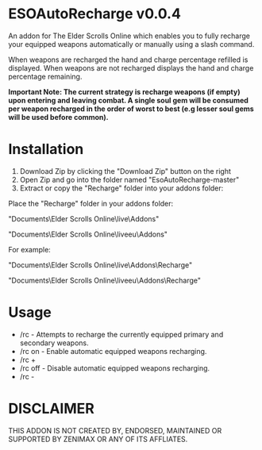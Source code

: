ESOAutoRecharge v0.0.4
=============

An addon for The Elder Scrolls Online which enables you to fully recharge your equipped weapons automatically or manually using a slash command. 

When weapons are recharged the hand and charge percentage refilled is displayed. When weapons are not recharged displays the hand and charge percentage remaining.

**Important Note: The current strategy is recharge weapons (if empty) upon entering and leaving combat. A single soul gem will be consumed per weapon recharged in the order of worst to best (e.g lesser soul gems will be used before common).**

Installation
=============

1. Download Zip by clicking the "Download Zip" button on the right
2. Open Zip and go into the folder named "EsoAutoRecharge-master"
3. Extract or copy the "Recharge" folder into your addons folder:

Place the "Recharge" folder in your addons folder:

"Documents\Elder Scrolls Online\live\Addons"

"Documents\Elder Scrolls Online\liveeu\Addons"

For example:

"Documents\Elder Scrolls Online\live\Addons\Recharge"

"Documents\Elder Scrolls Online\liveeu\Addons\Recharge"

Usage
=============

* /rc 		- Attempts to recharge the currently equipped primary and secondary weapons. 
* /rc on  	- Enable automatic equipped weapons recharging.
* /rc +
* /rc off 	- Disable automatic equipped weapons recharging.
* /rc -

DISCLAIMER
=============
THIS ADDON IS NOT CREATED BY, ENDORSED, MAINTAINED OR SUPPORTED BY ZENIMAX OR ANY OF ITS AFFLIATES.
